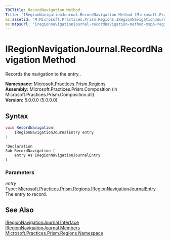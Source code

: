 ```yaml
---
TOCTitle: RecordNavigation Method
Title: 'IRegionNavigationJournal.RecordNavigation Method (Microsoft.Practices.Prism.Regions)'
ms:assetid: 'M:Microsoft.Practices.Prism.Regions.IRegionNavigationJournal.RecordNavigation(Microsoft.Practices.Prism.Regions.IRegionNavigationJournalEntry)'
ms:mtpsurl: 'iregionnavigationjournal-recordnavigation-method-mspp-regions.md'
---
```


# IRegionNavigationJournal.RecordNavigation Method

Records the navigation to the entry..

**Namespace:** [Microsoft.Practices.Prism.Regions](/patterns-practices/reference/mspp-regions-namespace)  
**Assembly:** Microsoft.Practices.Prism.Composition (in Microsoft.Practices.Prism.Composition.dll)  
**Version:** 5.0.0.0 (5.0.0.0)

## Syntax

```C#
void RecordNavigation(
	IRegionNavigationJournalEntry entry
)
```

```VB
'Declaration
Sub RecordNavigation ( 
	entry As IRegionNavigationJournalEntry
)
```

### Parameters

*entry*  
Type: [Microsoft.Practices.Prism.Regions.IRegionNavigationJournalEntry](/patterns-practices/reference/iregionnavigationjournalentry-interface-mspp-regions)  
The entry to record.

## See Also

[IRegionNavigationJournal Interface](/patterns-practices/reference/iregionnavigationjournal-interface-mspp-regions)  
[IRegionNavigationJournal Members](/patterns-practices/reference/iregionnavigationjournal-members-mspp-regions)  
[Microsoft.Practices.Prism.Regions Namespace](/patterns-practices/reference/mspp-regions-namespace)  

